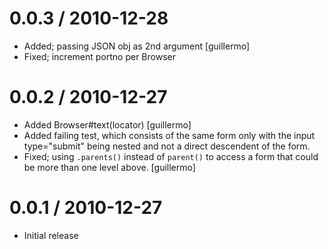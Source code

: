 
0.0.3 / 2010-12-28 
==================

  * Added; passing JSON obj as 2nd argument [guillermo]
  * Fixed; increment portno per Browser

0.0.2 / 2010-12-27 
==================

  * Added Browser#text(locator) [guillermo]
  * Added failing test, which consists of the same form only with the input type="submit" being nested and not a direct descendent of the form.
  * Fixed; using `.parents()` instead of `parent()` to access a form that could be more than one level above. [guillermo]

0.0.1 / 2010-12-27 
==================

  * Initial release
